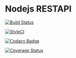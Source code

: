 # Nodejs RESTAPI

[![Build Status](https://travis-ci.org/HyperProgrammerEast/nodeserver.svg?branch=dev)](https://travis-ci.org/HyperProgrammerEast/nodeserver)

[![StyleCI](https://github.styleci.io/repos/168969469/shield?branch=dev)](https://github.styleci.io/repos/168969469)

[![Codacy Badge](https://api.codacy.com/project/badge/Grade/7b379b9ddc044cd9bb3e3905c1917a32)](https://www.codacy.com/app/HyperProgrammerEast/nodeserver?utm_source=github.com&amp;utm_medium=referral&amp;utm_content=HyperProgrammerEast/nodeserver&amp;utm_campaign=Badge_Grade)

[![Coverage Status](https://coveralls.io/repos/github/HyperProgrammerEast/nodeserver/badge.svg?branch=master)](https://coveralls.io/github/HyperProgrammerEast/nodeserver?branch=master)